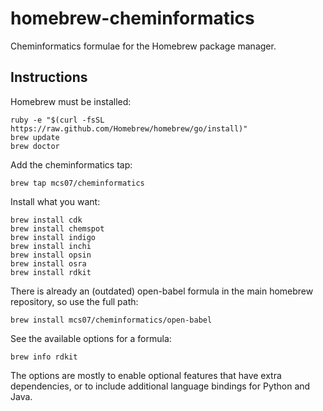 # homebrew-cheminformatics

Cheminformatics formulae for the Homebrew package manager.

## Instructions

Homebrew must be installed:

    ruby -e "$(curl -fsSL https://raw.github.com/Homebrew/homebrew/go/install)"
    brew update
    brew doctor
    
Add the cheminformatics tap:

    brew tap mcs07/cheminformatics
    
Install what you want:

    brew install cdk
    brew install chemspot
    brew install indigo
    brew install inchi
    brew install opsin
    brew install osra
    brew install rdkit
    
There is already an (outdated) open-babel formula in the main homebrew repository, so use the full path:
    
    brew install mcs07/cheminformatics/open-babel
    
See the available options for a formula:

    brew info rdkit
    
The options are mostly to enable optional features that have extra dependencies, or to include additional language bindings for Python and Java.
